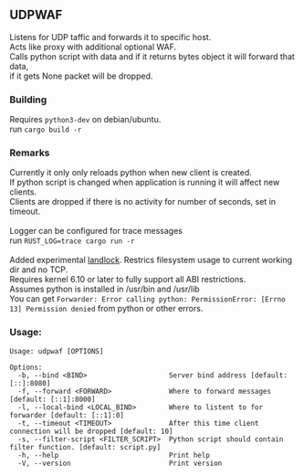 ## UDPWAF
Listens for UDP taffic and forwards it to specific host.</br>
Acts like proxy with additional optional WAF.</br>
Calls python script with data and if it returns bytes object it will forward that data,</br>
if it gets None packet will be dropped.

### Building
Requires ```python3-dev``` on debian/ubuntu.</br>
run ```cargo build -r```
### Remarks

Currently it only only reloads python when new client is created.</br>
If python script is changed when application is running it will affect new clients.</br>
Clients are dropped if there is no activity for number of seconds, set in timeout.</br>
</br>
Logger can be configured for trace messages</br>
run ```RUST_LOG=trace cargo run -r```</br>
</br>
Added experimental [landlock](https://landlock.io/). Restrics filesystem usage to current working dir and no TCP.</br>
Requires kernel 6.10 or later to fully support all ABI restrictions.</br>
Assumes python is installed in /usr/bin and /usr/lib</br>
You can get ```Forwarder: Error calling python: PermissionError: [Errno 13] Permission denied``` from python or other errors.
### Usage:

```
Usage: udpwaf [OPTIONS]

Options:
  -b, --bind <BIND>                    Server bind address [default: [::]:8080]
  -f, --forward <FORWARD>              Where to forward messages [default: [::1]:8000]
  -l, --local-bind <LOCAL_BIND>        Where to listent to for forwarder [default: [::1]:0]
  -t, --timeout <TIMEOUT>              After this time client connection will be dropped [default: 10]
  -s, --filter-script <FILTER_SCRIPT>  Python script should contain filter function. [default: script.py]
  -h, --help                           Print help
  -V, --version                        Print version
